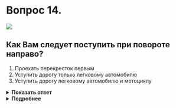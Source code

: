 # Вопрос 14.

![](https://s.drom.ru/i24228/pdd/tickets/2016/1543885313.jpg)

## Как Вам следует поступить при повороте направо?

1. Проехать перекресток первым
2. Уступить дорогу только легковому автомобилю
3. Уступить дорогу легковому автомобилю и мотоциклу

<details>
<summary><b>Показать ответ</b></summary>
Правильный ответ: 1
</details>
<details>
<summary><b>Подробнее</b></summary>
Перекрёсток равнозначный. Водители руководствуются «правилом правой руки», т.е. у кого помеха справа, тот и уступает. Мотоциклист и легковой автомобиль имеют помеху справа. У Вас помехи нет, проедете перекрёсток первым, вторым - легковой автомобиль, мотоциклист - последним.
(Пункт 13.11 ПДД)
</details>